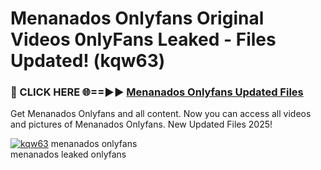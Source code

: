 # Menanados Onlyfans Original Videos 0nlyFans Leaked - Files Updated! (kqw63)

<h3>🔴 CLICK HERE 🌐==►► <a href="https://tinyurl.com/2jnfzry5" rel="nofollow">Menanados Onlyfans Updated Files</a></h3>

Get Menanados Onlyfans and all content. Now you can access all videos and pictures of Menanados Onlyfans. New Updated Files 2025!

[![kqw63](https://i.imgur.com/GyGTBgg.gif)](https://tinyurl.com/2jnfzry5)
menanados onlyfans<br>
menanados leaked onlyfans